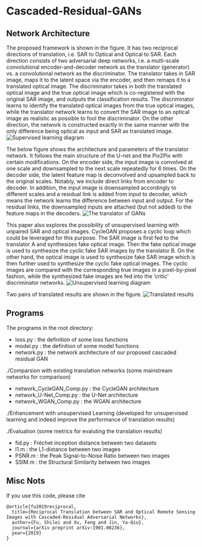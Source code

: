 # Cascaded-Residual-GANs

## Network Architecture
The proposed framework is shown in the figure. It has two reciprocal directions of translation, i.e. SAR to Optical and Optical to SAR. Each direction consists of two adversarial deep networks, i.e. a multi-scale convolutional encoder-and-decoder network as the translator (generator) vs. a convolutional network as the discriminator. The translator takes in SAR image, maps it to the latent space via the encoder, and then remaps it to a translated optical image. The discriminator takes in both the translated optical image and the true optical image which is co-registered with the original SAR image, and outputs the classification results. The discriminator learns to identify the translated optical images from the true optical images, while the translator network learns to convert the SAR image to an optical image as realistic as possible to fool the discriminator. On the other direction, the network is constructed exactly in the same manner with the only difference being optical as input and SAR as translated image.
![Supervised learning diagram](https://github.com/Shilling818/Cascaded-Residual-GANs/blob/master/image_fold/Supervised%20learning.png)

The below figure shows the architecture and parameters of the translator network. It follows the main structure of the U-net and the Pix2Pix with certain modifications. On the encoder side, the input image is convolved at one scale and downsampled to the next scale repeatedly for 6 times. On the decoder side, the latent feature map is deconvolved and upsampled back to the original scales. Notably, we include direct links from encoder to decoder. In addition, the input image is downsampled accordingly to different scales and a residual link is added from input to decoder, which means the network learns the difference between input and output. For the residual links, the downsampled inputs are attached (but not added) to the feature maps in the decoders. 
![The translator of GANs](https://github.com/Shilling818/Cascaded-Residual-GANs/blob/master/image_fold/GAN-translator.png)

This paper also explores the possibility of unsupervised learning with unpaired SAR and optical images. CycleGAN proposes a cyclic loop which could be leveraged for this purpose. The SAR image is first fed to the translator A and synthesizes fake optical image. Then the fake optical image is used to synthesize the cyclic fake SAR images by the translator B. On the other hand, the optical image is used to synthesize fake SAR image which is then further used to synthesize the cyclic fake optical images. The cyclic images are compared with the corresponding true images in a pixel-by-pixel fashion, while the synthesized fake images are fed into the ‘critic’ discriminator networks.
![Unsupervised learning diagram](https://github.com/Shilling818/Cascaded-Residual-GANs/blob/master/image_fold/Unsupervised%20learning.png)

Two pairs of translated results are shown in the figure.
![Translated results](https://github.com/Shilling818/Cascaded-Residual-GANs/blob/master/image_fold/results.png)


## Programs
The programs in the root directory:
- loss.py : the definition of some loss functions
- model.py : the definition of some model functions
- network.py : the network architecture of our proposed cascaded residual GAN


./Comparsion with existing translation networks (some mainstream networks for comparison)
- network_CycleGAN_Comp.py : the CycleGAN architecture
- network_U-Net_Comp.py : the U-Net architecture
- network_WGAN_Comp.py : the WGAN architecture


./Enhancement with unsupervised Learning (developed for unsupervised learning and indeed improve the performance of translation results)


./Evaluation (some metrics for evaluting the translation results)
- fid.py : Fréchet inception distance between two datasets
- l1.m : the L1-distance between two images
- PSNR.m : the Peak Signal-to-Noise Ratio between two images
- SSIM.m : the Structural Similarity between two images

## Misc Nots
If you use this code, please cite
```text
@article{fu2019reciprocal,
  title={Reciprocal Translation between SAR and Optical Remote Sensing Images with Cascaded-Residual Adversarial Networks},
  author={Fu, Shilei and Xu, Feng and Jin, Ya-Qiu},
  journal={arXiv preprint arXiv:1901.08236},
  year={2019}
}
```

